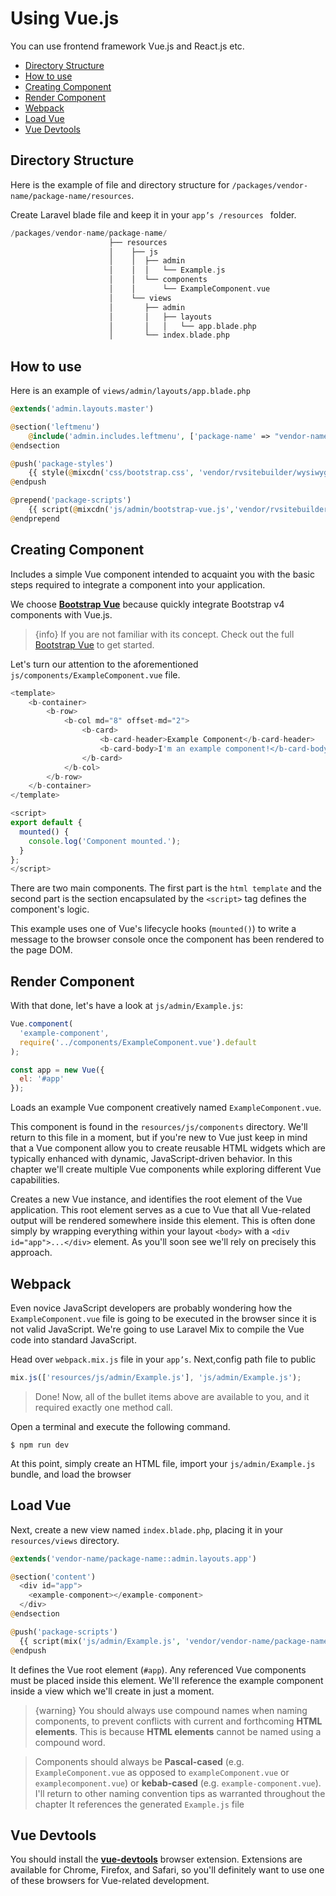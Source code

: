 # Using Vue.js
You can use frontend framework Vue.js and React.js etc.

- [Directory Structure](#directory-structure)
- [How to use](#how-to-use)
- [Creating Component](#creating-component)
- [Render Component](#render-component)
- [Webpack](#webpack)
- [Load Vue](#load-vue)
- [Vue Devtools](#vue-devtools)


## Directory Structure
Here is the example of file and directory structure for `/packages/vendor-name/package-name/resources`.

Create Laravel blade file and keep it in your `app’s /resources ` folder.
```php
/packages/vendor-name/package-name/
                      ├── resources
                      │    ├── js
                      │    │  ├── admin
                      │    │  │   └── Example.js
                      │    │  └── components
                      │    │      └── ExampleComponent.vue
                      │    └── views
                      │       ├── admin
                      │       │   ├── layouts
                      │       │   │   └── app.blade.php
                      │       └── index.blade.php


```

<!-- TODO: @june ขยายความด้วย -->

## How to use

Here is an example of `views/admin/layouts/app.blade.php`

```php
@extends('admin.layouts.master')

@section('leftmenu')
	@include('admin.includes.leftmenu', ['package-name' => "vendor-name/package-name"])
@endsection

@push('package-styles')
    {{ style(@mixcdn('css/bootstrap.css', 'vendor/rvsitebuilder/wysiwyg')) }}
@endpush

@prepend('package-scripts')
    {{ script(@mixcdn('js/admin/bootstrap-vue.js','vendor/rvsitebuilder/wysiwyg')) }}
@endprepend

```

## Creating Component
Includes a simple Vue component intended to acquaint you with the basic steps required to integrate a component into your application. 

We choose **[Bootstrap Vue](https://bootstrap-vue.js.org)** because quickly integrate Bootstrap v4 components with Vue.js.

> {info} If you are not familiar with its concept. Check out the full [Bootstrap Vue](https://bootstrap-vue.js.org) to get started.

Let's turn our attention to the aforementioned `js/components/ExampleComponent.vue` file.

```javascript
<template>
    <b-container>
        <b-row>
            <b-col md="8" offset-md="2">
                <b-card>
                    <b-card-header>Example Component</b-card-header>
                    <b-card-body>I'm an example component!</b-card-body>
                </b-card>
            </b-col>
        </b-row>
    </b-container>
</template>

<script>
export default {
  mounted() {
    console.log('Component mounted.');
  }
};
</script>
```
There are two main components. The first part is the `html template` and the second part is the section encapsulated by the `<script>` tag defines the component's logic.

This example uses one of Vue's lifecycle hooks (`mounted()`) to write a message to the browser console once the component has been rendered to the page DOM.

## Render Component

With that done, let's have a look at `js/admin/Example.js`:

```javascript
Vue.component(
  'example-component',
  require('../components/ExampleComponent.vue').default
);

const app = new Vue({
  el: '#app'
});
```

Loads an example Vue component creatively named `ExampleComponent.vue`. 

This component is found in the `resources/js/components` directory. We'll return to this file in a moment, but if you're new to Vue just keep in mind that a Vue component allow you to create reusable HTML widgets which are typically enhanced with dynamic, JavaScript-driven behavior. In this chapter we'll create multiple Vue components while exploring different Vue capabilities.

Creates a new Vue instance, and identifies the root element of the Vue application. This root element serves as a cue to Vue that all Vue-related output will be rendered somewhere inside this element. This is often done simply by wrapping everything within your layout `<body>` with a `<div id="app">...</div>` element. As you'll soon see we'll rely on precisely this approach.


## Webpack

Even novice JavaScript developers are probably wondering how the `ExampleComponent.vue` file is going to be executed in the browser since it is not valid JavaScript. We're going to use Laravel Mix to compile the Vue code into standard JavaScript.

Head over `webpack.mix.js` file in your `app’s`.
Next,config path file to public

```js
mix.js(['resources/js/admin/Example.js'], 'js/admin/Example.js');
```
> Done! Now, all of the bullet items above are available to you, and it required exactly one method call.

Open a terminal and execute the following command.
 ```
 $ npm run dev 
 ```
At this point, simply create an HTML file, import your `js/admin/Example.js` bundle, and load the browser

## Load Vue 

Next, create a new view named `index.blade.php`, placing it in your `resources/views` directory.

```php
@extends('vendor-name/package-name::admin.layouts.app')

@section('content')
  <div id="app">
    <example-component></example-component>
  </div>
@endsection

@push('package-scripts')
  {{ script(mix('js/admin/Example.js', 'vendor/vendor-name/package-name')) }}
@endpush
```

It defines the Vue root element (`#app`). Any referenced Vue components must be placed inside this element. We'll reference the example component inside a view which we'll create in just a moment.

>{warning} You should always use compound names when naming components, to prevent conflicts with current and forthcoming **HTML elements**. This is because **HTML elements** cannot be named using a compound word.

> Components should always be **Pascal-cased** (e.g. `ExampleComponent.vue` as opposed to `exampleComponent.vue` or `examplecomponent.vue`) or **kebab-cased** (e.g. `example-component.vue`). I'll return to other naming convention tips as warranted throughout the chapter It references the generated `Example.js` file



## Vue Devtools

You should install the **[vue-devtools](https://github.com/vuejs/vue-devtools)** browser extension. Extensions are available for Chrome, Firefox, and Safari, so you'll definitely want to use one of these browsers for Vue-related development.